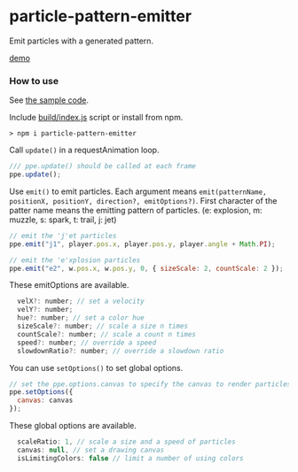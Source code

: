 # particle-pattern-emitter

Emit particles with a generated pattern.

[demo](https://abagames.github.io/particle-pattern-emitter/index.html?mines)

### How to use

See [the sample code](https://github.com/abagames/particle-pattern-emitter/blob/master/src/samples/mines.ts).

Include [build/index.js](https://github.com/abagames/particle-pattern-emitter/blob/master/build/index.js) script or install from npm.

```
> npm i particle-pattern-emitter
```

Call `update()` in a requestAnimation loop.

```js
/// ppe.update() should be called at each frame
ppe.update();
```

Use `emit()` to emit particles.
Each argument means `emit(patternName, positionX, positionY, direction?, emitOptions?)`.
First character of the patter name means the emitting pattern of particles.
(e: explosion, m: muzzle, s: spark, t: trail, j: jet)

```js
// emit the 'j'et particles
ppe.emit("j1", player.pos.x, player.pos.y, player.angle + Math.PI);
```

```js
// emit the 'e'xplosion particles
ppe.emit("e2", w.pos.x, w.pos.y, 0, { sizeScale: 2, countScale: 2 });
```

These emitOptions are available.

```js
  velX?: number; // set a velocity
  velY?: number;
  hue?: number; // set a color hue
  sizeScale?: number; // scale a size n times
  countScale?: number; // scale a count n times
  speed?: number; // override a speed
  slowdownRatio?: number; // override a slowdown ratio
```

You can use `setOptions()` to set global options.

```js
// set the ppe.options.canvas to specify the canvas to render particles
ppe.setOptions({
  canvas: canvas
});
```

These global options are available.

```js
  scaleRatio: 1, // scale a size and a speed of particles
  canvas: null, // set a drawing canvas
  isLimitingColors: false // limit a number of using colors
```
